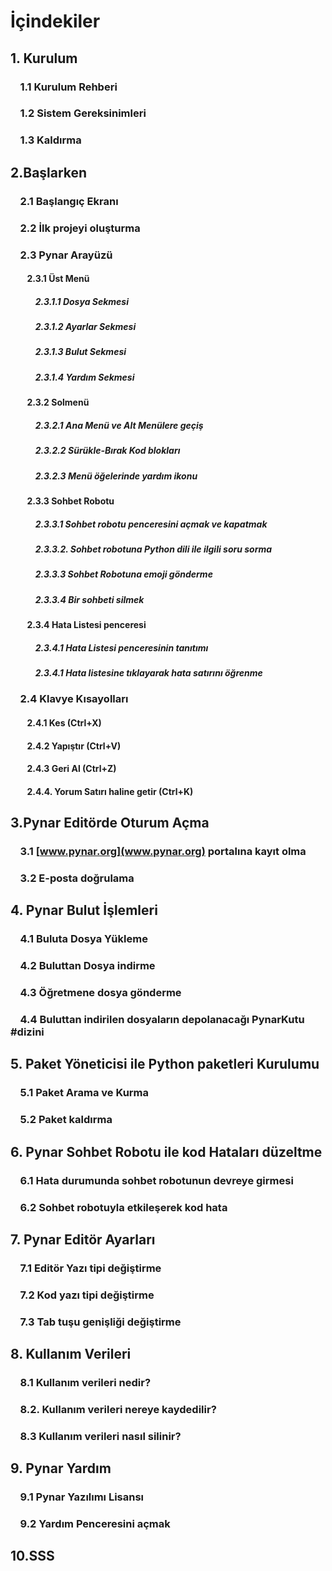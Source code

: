 # İçindekiler

## 1. Kurulum

### &nbsp;&nbsp;&nbsp;&nbsp;1.1 Kurulum Rehberi

### &nbsp;&nbsp;&nbsp;&nbsp;1.2 Sistem Gereksinimleri

### &nbsp;&nbsp;&nbsp;&nbsp;1.3 Kaldırma

## 2.Başlarken

### &nbsp;&nbsp;&nbsp;&nbsp;2.1 Başlangıç Ekranı

### &nbsp;&nbsp;&nbsp;&nbsp;2.2 İlk projeyi oluşturma

### &nbsp;&nbsp;&nbsp;&nbsp;2.3 Pynar Arayüzü

#### &nbsp;&nbsp;&nbsp;&nbsp;&nbsp;&nbsp;&nbsp;&nbsp;2.3.1 Üst Menü

##### &nbsp;&nbsp;&nbsp;&nbsp;&nbsp;&nbsp;&nbsp;&nbsp;&nbsp;&nbsp;&nbsp;&nbsp;2.3.1.1 Dosya Sekmesi

##### &nbsp;&nbsp;&nbsp;&nbsp;&nbsp;&nbsp;&nbsp;&nbsp;&nbsp;&nbsp;&nbsp;&nbsp;2.3.1.2 Ayarlar Sekmesi

##### &nbsp;&nbsp;&nbsp;&nbsp;&nbsp;&nbsp;&nbsp;&nbsp;&nbsp;&nbsp;&nbsp;&nbsp;2.3.1.3 Bulut Sekmesi

##### &nbsp;&nbsp;&nbsp;&nbsp;&nbsp;&nbsp;&nbsp;&nbsp;&nbsp;&nbsp;&nbsp;&nbsp;2.3.1.4 Yardım Sekmesi

#### &nbsp;&nbsp;&nbsp;&nbsp;&nbsp;&nbsp;&nbsp;&nbsp;2.3.2 Solmenü

##### &nbsp;&nbsp;&nbsp;&nbsp;&nbsp;&nbsp;&nbsp;&nbsp;&nbsp;&nbsp;&nbsp;&nbsp;2.3.2.1 Ana Menü ve Alt Menülere geçiş

##### &nbsp;&nbsp;&nbsp;&nbsp;&nbsp;&nbsp;&nbsp;&nbsp;&nbsp;&nbsp;&nbsp;&nbsp;2.3.2.2 Sürükle-Bırak Kod blokları

##### &nbsp;&nbsp;&nbsp;&nbsp;&nbsp;&nbsp;&nbsp;&nbsp;&nbsp;&nbsp;&nbsp;&nbsp;2.3.2.3 Menü öğelerinde yardım ikonu

#### &nbsp;&nbsp;&nbsp;&nbsp;&nbsp;&nbsp;&nbsp;&nbsp;2.3.3 Sohbet Robotu

##### &nbsp;&nbsp;&nbsp;&nbsp;&nbsp;&nbsp;&nbsp;&nbsp;&nbsp;&nbsp;&nbsp;&nbsp;2.3.3.1 Sohbet robotu penceresini açmak ve kapatmak

##### &nbsp;&nbsp;&nbsp;&nbsp;&nbsp;&nbsp;&nbsp;&nbsp;&nbsp;&nbsp;&nbsp;&nbsp;2.3.3.2. Sohbet robotuna Python dili ile ilgili soru sorma

##### &nbsp;&nbsp;&nbsp;&nbsp;&nbsp;&nbsp;&nbsp;&nbsp;&nbsp;&nbsp;&nbsp;&nbsp;2.3.3.3 Sohbet Robotuna emoji gönderme

##### &nbsp;&nbsp;&nbsp;&nbsp;&nbsp;&nbsp;&nbsp;&nbsp;&nbsp;&nbsp;&nbsp;&nbsp;2.3.3.4 Bir sohbeti silmek

#### &nbsp;&nbsp;&nbsp;&nbsp;&nbsp;&nbsp;&nbsp;&nbsp;2.3.4 Hata Listesi penceresi

##### &nbsp;&nbsp;&nbsp;&nbsp;&nbsp;&nbsp;&nbsp;&nbsp;&nbsp;&nbsp;&nbsp;&nbsp;2.3.4.1 Hata Listesi penceresinin tanıtımı

##### &nbsp;&nbsp;&nbsp;&nbsp;&nbsp;&nbsp;&nbsp;&nbsp;&nbsp;&nbsp;&nbsp;&nbsp;2.3.4.1 Hata listesine tıklayarak hata satırını öğrenme

### &nbsp;&nbsp;&nbsp;&nbsp;2.4 Klavye Kısayolları

#### &nbsp;&nbsp;&nbsp;&nbsp;&nbsp;&nbsp;&nbsp;&nbsp;2.4.1 Kes (Ctrl+X)

#### &nbsp;&nbsp;&nbsp;&nbsp;&nbsp;&nbsp;&nbsp;&nbsp;2.4.2 Yapıştır (Ctrl+V)

#### &nbsp;&nbsp;&nbsp;&nbsp;&nbsp;&nbsp;&nbsp;&nbsp;2.4.3 Geri Al (Ctrl+Z)

#### &nbsp;&nbsp;&nbsp;&nbsp;&nbsp;&nbsp;&nbsp;&nbsp;2.4.4. Yorum Satırı haline getir (Ctrl+K)

## 3.Pynar Editörde Oturum Açma

### &nbsp;&nbsp;&nbsp;&nbsp;3.1 [www.pynar.org](www.pynar.org) portalına kayıt olma

### &nbsp;&nbsp;&nbsp;&nbsp;3.2 E-posta doğrulama

## 4. Pynar Bulut İşlemleri

### &nbsp;&nbsp;&nbsp;&nbsp;4.1 Buluta Dosya Yükleme

### &nbsp;&nbsp;&nbsp;&nbsp;4.2 Buluttan Dosya indirme

### &nbsp;&nbsp;&nbsp;&nbsp;4.3 Öğretmene dosya gönderme

### &nbsp;&nbsp;&nbsp;&nbsp;4.4 Buluttan indirilen dosyaların depolanacağı PynarKutu #dizini

## 5. Paket Yöneticisi ile Python paketleri Kurulumu

### &nbsp;&nbsp;&nbsp;&nbsp;5.1 Paket Arama ve Kurma

### &nbsp;&nbsp;&nbsp;&nbsp;5.2 Paket kaldırma

## 6. Pynar Sohbet Robotu ile kod Hataları düzeltme

### &nbsp;&nbsp;&nbsp;&nbsp;6.1 Hata durumunda sohbet robotunun devreye girmesi

### &nbsp;&nbsp;&nbsp;&nbsp;6.2 Sohbet robotuyla etkileşerek kod hata

## 7. Pynar Editör Ayarları

### &nbsp;&nbsp;&nbsp;&nbsp;7.1 Editör Yazı tipi değiştirme

### &nbsp;&nbsp;&nbsp;&nbsp;7.2 Kod yazı tipi değiştirme

### &nbsp;&nbsp;&nbsp;&nbsp;7.3 Tab tuşu genişliği değiştirme

## 8. Kullanım Verileri

### &nbsp;&nbsp;&nbsp;&nbsp;8.1 Kullanım verileri nedir?

### &nbsp;&nbsp;&nbsp;&nbsp;8.2. Kullanım verileri nereye kaydedilir?

### &nbsp;&nbsp;&nbsp;&nbsp;8.3 Kullanım verileri nasıl silinir?

## 9. Pynar Yardım

### &nbsp;&nbsp;&nbsp;&nbsp;9.1 Pynar Yazılımı Lisansı

### &nbsp;&nbsp;&nbsp;&nbsp;9.2 Yardım Penceresini açmak

## 10.SSS
